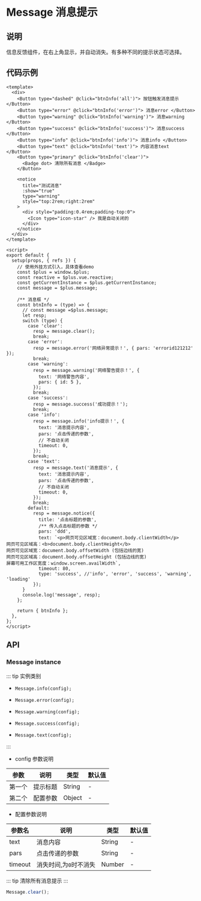 # Message 消息提示

## 说明

信息反馈组件，在右上角显示，并自动消失。有多种不同的提示状态可选择。

## 代码示例

<CodeRun auto editable>

```vue
<template>
  <div>
    <Button type="dashed" @click="btnInfo('all')"> 按钮触发消息提示 </Button>
    <Button type="error" @click="btnInfo('error')"> 消息error </Button>
    <Button type="warning" @click="btnInfo('warning')"> 消息warning </Button>
    <Button type="success" @click="btnInfo('success')"> 消息success </Button>
    <Button type="info" @click="btnInfo('info')"> 消息info </Button>
    <Button type="text" @click="btnInfo('text')"> 内容消息text </Button>
    <Button type="primary" @click="btnInfo('clear')">
      <Badge dot> 清除所有消息 </Badge>
    </Button>

    <notice
      title="测试消息"
      :show="true"
      type="warning"
      style="top:2rem;right:2rem"
    >
      <div style="padding:0.4rem;padding-top:0">
        <Icon type="icon-star" /> 我是自动关闭的
      </div>
    </notice>
  </div>
</template>

<script>
export default {
  setup(props, { refs }) {
    // 使用外挂方式引入，具体查看demo
    const $plus = window.$plus;
    const reactive = $plus.vue.reactive;
    const getCurrentInstance = $plus.getCurrentInstance;
    const message = $plus.message;

    /** 消息框 */
    const btnInfo = (type) => {
      // const message =$plus.message;
      let resp;
      switch (type) {
        case 'clear':
          resp = message.clear();
          break;
        case 'error':
          resp = message.error('网络异常提示！', { pars: 'errorid121212' });
          break;
        case 'warning':
          resp = message.warning('网络警告提示！', {
            text: '网络警告内容',
            pars: { id: 5 },
          });
          break;
        case 'success':
          resp = message.success('成功提示！');
          break;
        case 'info':
          resp = message.info('info提示！', {
            text: '消息提示内容',
            pars: '点击传递的参数',
            // 不自动关闭
            timeout: 0,
          });
          break;
        case 'text':
          resp = message.text('消息提示', {
            text: '消息提示内容',
            pars: '点击传递的参数',
            // 不自动关闭
            timeout: 0,
          });
          break;
        default:
          resp = message.notice({
            title: '点击标题的参数',
            /** 传入点击标题的参数 */
            pars: 'ddd',
            text: `<p>网页可见区域宽：document.body.clientWidth</p>
网页可见区域高：<b>document.body.clientHeight</b>
网页可见区域宽：document.body.offsetWidth (包括边线的宽)
网页可见区域高：document.body.offsetHeight (包括边线的宽)
屏幕可用工作区宽度：window.screen.availWidth`,
            timeout: 80,
            type: 'success', //'info', 'error', 'success', 'warning', 'loading'
          });
      }
      console.log('message', resp);
    };

    return { btnInfo };
  },
};
</script>
```

</CodeRun>

## API

<!-- ### Message props

| 属性  | 说明                                                          | 类型    | 默认值 |
| ----- | ------------------------------------------------------------- | ------- | ------ |
| type  | 消息类型，可选值为 `error`,`warning`,`success`, `info`,`text` | String  | `info` |
| title | 消息标题                                                      | String  | -      |
| show  | 是否显示                                                      | Boolean | `true` | -->

### Message instance

::: tip 实例类别

- `Message.info(config);`

- `Message.error(config);`
- `Message.warning(config);`
- `Message.success(config);`
- `Message.text(config);`

:::

- config 参数说明

| 参数   | 说明     | 类型   | 默认值 |
| ------ | -------- | ------ | ------ |
| 第一个 | 提示标题 | String | -      |
| 第二个 | 配置参数 | Object | -      |

- 配置参数说明

| 参数名  | 说明                   | 类型   | 默认值 |
| ------- | ---------------------- | ------ | ------ |
| text    | 消息内容               | String | -      |
| pars    | 点击传递的参数         | String | -      |
| timeout | 消失时间,为`0`时不消失 | Number | -      |

::: tip
清除所有消息提示
:::

```js
Message.clear();
```
